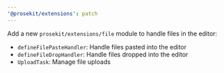 ```yaml
---
'@prosekit/extensions': patch
---
```


Add a new `prosekit/extensions/file` module to handle files in the editor:

- `defineFilePasteHandler`: Handle files pasted into the editor
- `defineFileDropHandler`: Handle files dropped into the editor
- `UploadTask`: Manage file uploads
